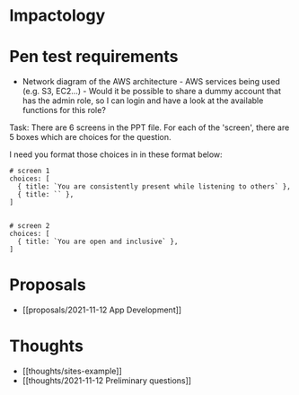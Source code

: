 # Impactology

# Pen test requirements
- Network diagram of the AWS architecture - AWS services being used (e.g. S3, EC2…) - Would it be possible to share a dummy account that has the admin role, so I can login and have a look at the available functions for this role? 

Task: There are 6 screens in the PPT file. For each of the 'screen', there are 5 boxes which are choices for the question.

I need you format those choices in in these format below:

```
# screen 1
choices: [
  { title: `You are consistently present while listening to others` },
  { title: `` },
]


# screen 2
choices: [
  { title: `You are open and inclusive` },
]
```

# Proposals
- [[proposals/2021-11-12 App Development]]

# Thoughts
- [[thoughts/sites-example]]
- [[thoughts/2021-11-12 Preliminary questions]]

